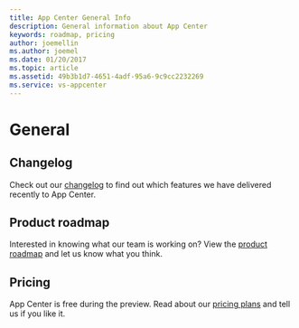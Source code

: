 ```yaml
---
title: App Center General Info
description: General information about App Center
keywords: roadmap, pricing
author: joemellin
ms.author: joemel
ms.date: 01/20/2017
ms.topic: article
ms.assetid: 49b3b1d7-4651-4adf-95a6-9c9cc2232269
ms.service: vs-appcenter
---
```


# General

## Changelog
Check out our [changelog](changelog.md) to find out which features we have delivered recently to App Center.

## Product roadmap
Interested in knowing what our team is working on? View the [product roadmap](roadmap.md) and let us know what you think.

## Pricing
App Center is free during the preview. Read about our [pricing plans](pricing.md) and tell us if you like it.

